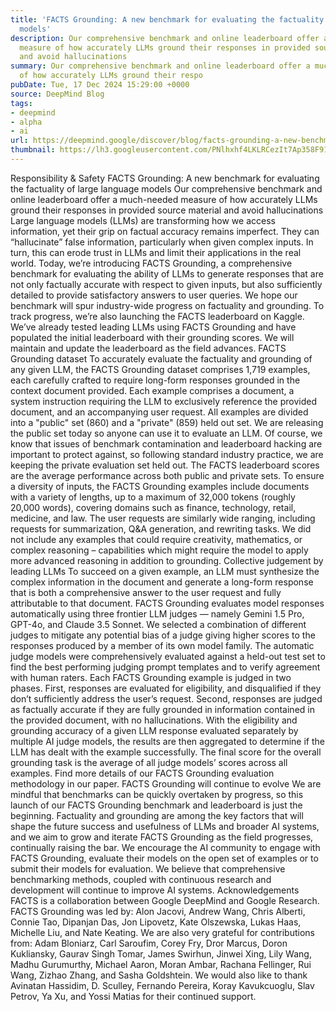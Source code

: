 ```yaml
---
title: 'FACTS Grounding: A new benchmark for evaluating the factuality of large language
  models'
description: Our comprehensive benchmark and online leaderboard offer a much-needed
  measure of how accurately LLMs ground their responses in provided source material
  and avoid hallucinations
summary: Our comprehensive benchmark and online leaderboard offer a much-needed measure
  of how accurately LLMs ground their respo
pubDate: Tue, 17 Dec 2024 15:29:00 +0000
source: DeepMind Blog
tags:
- deepmind
- alpha
- ai
url: https://deepmind.google/discover/blog/facts-grounding-a-new-benchmark-for-evaluating-the-factuality-of-large-language-models/
thumbnail: https://lh3.googleusercontent.com/PNlhxhf4LKLRCezIt7Ap358F91-vbK5dLp56Ak1FejpCZh3YTp6jGqIDJm9c0iAtx8Y73MCTu279c1k2GZkM2qXXaqx315NSOaSiU0y0ATMK2c2Hyw=w528-h297-n-nu-rw
---
```


Responsibility & Safety
FACTS Grounding: A new benchmark for evaluating the factuality of large language models
Our comprehensive benchmark and online leaderboard offer a much-needed measure of how accurately LLMs ground their responses in provided source material and avoid hallucinations
Large language models (LLMs) are transforming how we access information, yet their grip on factual accuracy remains imperfect. They can “hallucinate” false information, particularly when given complex inputs. In turn, this can erode trust in LLMs and limit their applications in the real world.
Today, we’re introducing FACTS Grounding, a comprehensive benchmark for evaluating the ability of LLMs to generate responses that are not only factually accurate with respect to given inputs, but also sufficiently detailed to provide satisfactory answers to user queries.
We hope our benchmark will spur industry-wide progress on factuality and grounding. To track progress, we’re also launching the FACTS leaderboard on Kaggle. We’ve already tested leading LLMs using FACTS Grounding and have populated the initial leaderboard with their grounding scores. We will maintain and update the leaderboard as the field advances.
FACTS Grounding dataset
To accurately evaluate the factuality and grounding of any given LLM, the FACTS Grounding dataset comprises 1,719 examples, each carefully crafted to require long-form responses grounded in the context document provided. Each example comprises a document, a system instruction requiring the LLM to exclusively reference the provided document, and an accompanying user request.
All examples are divided into a "public" set (860) and a "private" (859) held out set. We are releasing the public set today so anyone can use it to evaluate an LLM. Of course, we know that issues of benchmark contamination and leaderboard hacking are important to protect against, so following standard industry practice, we are keeping the private evaluation set held out. The FACTS leaderboard scores are the average performance across both public and private sets.
To ensure a diversity of inputs, the FACTS Grounding examples include documents with a variety of lengths, up to a maximum of 32,000 tokens (roughly 20,000 words), covering domains such as finance, technology, retail, medicine, and law. The user requests are similarly wide ranging, including requests for summarization, Q&A generation, and rewriting tasks. We did not include any examples that could require creativity, mathematics, or complex reasoning – capabilities which might require the model to apply more advanced reasoning in addition to grounding.
Collective judgement by leading LLMs
To succeed on a given example, an LLM must synthesize the complex information in the document and generate a long-form response that is both a comprehensive answer to the user request and fully attributable to that document.
FACTS Grounding evaluates model responses automatically using three frontier LLM judges — namely Gemini 1.5 Pro, GPT-4o, and Claude 3.5 Sonnet. We selected a combination of different judges to mitigate any potential bias of a judge giving higher scores to the responses produced by a member of its own model family. The automatic judge models were comprehensively evaluated against a held-out test set to find the best performing judging prompt templates and to verify agreement with human raters.
Each FACTS Grounding example is judged in two phases. First, responses are evaluated for eligibility, and disqualified if they don’t sufficiently address the user’s request. Second, responses are judged as factually accurate if they are fully grounded in information contained in the provided document, with no hallucinations.
With the eligibility and grounding accuracy of a given LLM response evaluated separately by multiple AI judge models, the results are then aggregated to determine if the LLM has dealt with the example successfully. The final score for the overall grounding task is the average of all judge models’ scores across all examples. Find more details of our FACTS Grounding evaluation methodology in our paper.
FACTS Grounding will continue to evolve
We are mindful that benchmarks can be quickly overtaken by progress, so this launch of our FACTS Grounding benchmark and leaderboard is just the beginning. Factuality and grounding are among the key factors that will shape the future success and usefulness of LLMs and broader AI systems, and we aim to grow and iterate FACTS Grounding as the field progresses, continually raising the bar.
We encourage the AI community to engage with FACTS Grounding, evaluate their models on the open set of examples or to submit their models for evaluation. We believe that comprehensive benchmarking methods, coupled with continuous research and development will continue to improve AI systems.
Acknowledgements
FACTS is a collaboration between Google DeepMind and Google Research.
FACTS Grounding was led by: Alon Jacovi, Andrew Wang, Chris Alberti, Connie Tao, Dipanjan Das, Jon Lipovetz, Kate Olszewska, Lukas Haas, Michelle Liu, and Nate Keating.
We are also very grateful for contributions from: Adam Bloniarz, Carl Saroufim, Corey Fry, Dror Marcus, Doron Kukliansky, Gaurav Singh Tomar, James Swirhun, Jinwei Xing, Lily Wang, Madhu Gurumurthy, Michael Aaron, Moran Ambar, Rachana Fellinger, Rui Wang, Zizhao Zhang, and Sasha Goldshtein.
We would also like to thank Avinatan Hassidim, D. Sculley, Fernando Pereira, Koray Kavukcuoglu, Slav Petrov, Ya Xu, and Yossi Matias for their continued support.